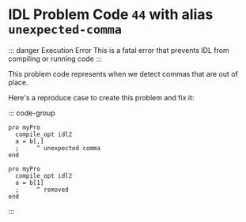 # IDL Problem Code `44` with alias `unexpected-comma`

::: danger Execution Error
This is a fatal error that prevents IDL from compiling or running code
:::

This problem code represents when we detect commas that are out of place.

Here's a reproduce case to create this problem and fix it:

::: code-group

```idl{3,4} [Problem]
pro myPro
  compile_opt idl2
  a = b[,]
  ;     ^ unexpected comma
end
```

```idl{3,4} [Fix]
pro myPro
  compile_opt idl2
  a = b[1]
  ;     ^ removed
end
```

:::
